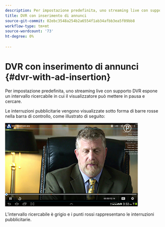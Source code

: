 ```yaml
---
description: Per impostazione predefinita, uno streaming live con supporto DVR espone un intervallo ricercabile in cui il visualizzatore può mettere in pausa e cercare.
title: DVR con inserimento di annunci
source-git-commit: 02ebc3548a254b2a6554f1ab34afbb3ea5f09bb8
workflow-type: tm+mt
source-wordcount: '73'
ht-degree: 0%

---
```


# DVR con inserimento di annunci {#dvr-with-ad-insertion}

Per impostazione predefinita, uno streaming live con supporto DVR espone un intervallo ricercabile in cui il visualizzatore può mettere in pausa e cercare.

Le interruzioni pubblicitarie vengono visualizzate sotto forma di barre rosse nella barra di controllo, come illustrato di seguito:

<!--<a id="fig_720DD22D2318485EAB4BEA55C30D5ECF"></a>-->

![](assets/dvr-with-ads.jpg)

L’intervallo ricercabile è grigio e i punti rossi rappresentano le interruzioni pubblicitarie.
